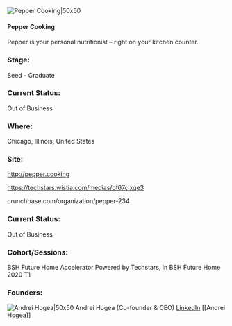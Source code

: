 

![Pepper Cooking|50x50](https://apimg.techstars.com/connect/images/image_files/5e7d624ca36c11284d000069/original/Pepper_Logomark_300x300.jpg)

#### Pepper Cooking
Pepper is your personal nutritionist – right on your kitchen counter.

### Stage: 
Seed - Graduate 

### Current Status: 
Out of Business

### Where:
Chicago, Illinois, United States

### Site:
http://pepper.cooking

https://techstars.wistia.com/medias/ot67clxqe3

crunchbase.com/organization/pepper-234

### Current Status: 
Out of Business

### Cohort/Sessions: 
BSH Future Home Accelerator Powered by Techstars, in BSH Future Home 2020 T1

### Founders: 

![Andrei Hogea|50x50](https://apimg.techstars.com/connect/images/image_files/5e277326a36c11304f0000a1/original/180510-284.jpeg) Andrei Hogea (Co-founder & CEO) [LinkedIn](https://linkedin.com/in/andrei-hogea) [[Andrei Hogea]]


